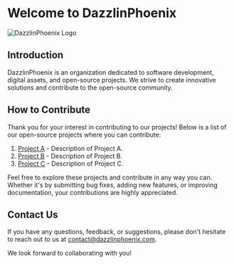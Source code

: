 # Welcome to DazzlinPhoenix

![DazzlinPhoenix Logo](.github/public/logo.png)


## Introduction

DazzlinPhoenix is an organization dedicated to software development, digital assets, and open-source projects. We strive to create innovative solutions and contribute to the open-source community.

## How to Contribute

Thank you for your interest in contributing to our projects! Below is a list of our open-source projects where you can contribute:

1. [Project A](link_to_project_a) - Description of Project A.
2. [Project B](link_to_project_b) - Description of Project B.
3. [Project C](link_to_project_c) - Description of Project C.

Feel free to explore these projects and contribute in any way you can. Whether it's by submitting bug fixes, adding new features, or improving documentation, your contributions are highly appreciated.

## Contact Us

If you have any questions, feedback, or suggestions, please don't hesitate to reach out to us at [contact@dazzlinphoenix.com](mailto:contact@dazzlinphoenix.com).

We look forward to collaborating with you!


